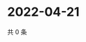 # 2022-04-21

共 0 条

<!-- BEGIN WEIBO -->
<!-- 最后更新时间 Thu Apr 21 2022 23:17:22 GMT+0800 (China Standard Time) -->

<!-- END WEIBO -->
